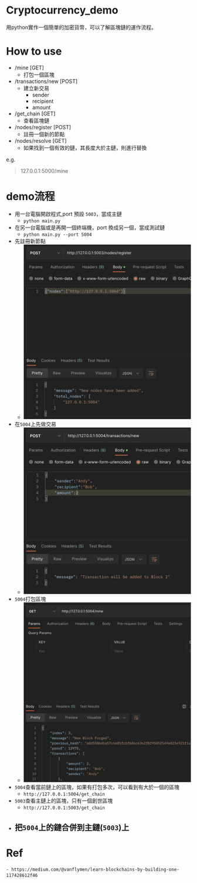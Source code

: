 # Cryptocurrency_demo

用python實作一個簡單的加密貨幣，可以了解區塊鏈的運作流程。


# How to use

- /mine [GET]
    - 打包一個區塊
- /transactions/new [POST]
    - 建立新交易
        - sender
        - recipient
        - amount
- /get_chain    [GET]
    - 查看區塊鏈
- /nodes/register   [POST]
    - 註冊一個新的節點
- /nodes/resolve [GET]
    - 如果找到一個有效的鏈，其長度大於主鏈，則進行替換

e.g.

> 127.0.0.1:5000/mine


# demo流程

- 用一台電腦開啟程式,port 預設 `5003`，當成主鏈
    - `python main.py`
- 在另一台電腦或是再開一個終端機，port 換成另一個，當成測試鏈
    - `python main.py --port 5004`
- 先註冊新節點
    - ![](2023-04-06-11-53-06.png)
- 在`5004`上先做交易
    - ![](2023-04-06-11-54-46.png)
- `5004`打包區塊
    - ![](2023-04-06-11-56-40.png)
- `5004`查看當前鏈上的區塊，如果有打包多次，可以看到有大於一個的區塊
    - `http://127.0.0.1:5004/get_chain`
- `5003`查看主鏈上的區塊，只有一個創世區塊
    - `http://127.0.0.1:5003/get_chain`
- 把`5004`上的鏈合併到主鏈(`5003`)上
    - 

# Ref
    - https://medium.com/@vanflymen/learn-blockchains-by-building-one-117428612f46
    

